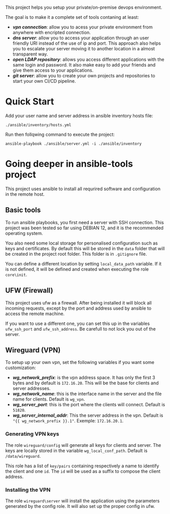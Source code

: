 
This project helps you setup your private/on-premise devops environment.

The goal is to make it a complete set of tools contaning at least:
- ***vpn connection***: allow you to acess your private environment from anywhere with encripted connection.
- ***dns server***:  allow you to access your application through an user friendly URI instead of the use of ip and port. This approach also helps you to escalate your server moving it to another location in a almost transparent way.
- ***open LDAP repository***: allows you access different applications with the same login and password. It also make easy to add your friends and give them access to your applications.
- ***git server***: allow you to create your own projects and repositories to start your own CI/CD pipeline. 

# Quick Start

Add your user name and server address in ansible inventory hosts file:
```
./ansible/inventory/hosts.yml
```

Run then follqwing command to execute the project:
```
ansible-playbook ./ansible/server.yml -i ./ansible/inventory
```

# Going deeper in ansible-tools project

This project uses ansible to install all requrired software and configuration in the remote host.

## Basic tools

To run ansible playbooks, you first need a server with SSH connection. 
This project was been tested so far using DEBIAN 12, and it is the recommended operating system.

You also need some local storage for personalised configuration such as keys and certificates. By default this will be stored in the `data` folder that will be created in the project root folder. This folder is in `.gitignore` file.

You can define a different location by setting `local_data_path` variable. If it is not defined, it will be defined and created when executing the role `core\init`.

## UFW (Firewall)

This project uses ufw as a firewall. After being installed it will block all incoming requests, except by the port and address used by ansible to access the remote machine.

If you want to use a different one, you can set this up in the variables `ufw_ssh_port` and `ufw_ssh_address`. Be carefull to not lock you out of the server.

## Wireguard (VPN)

To setup up your own vpn, set the following variables if you want some customization:
- ***wg_network_prefix***: is the vpn address space. It has only the first 3 bytes and by default is `172.16.20`. This will be the base for clients and server addresses.
- ***wg_network_name***: this is the interface name in the server and the file name for clients. Default is `wg_vpn`.
- ***wg_server_port***: this is the port where the clients will connect.  Default is `51820`.
- ***wg_server_internal_addr***: This the server address in the vpn. Default is `"{{ wg_network_prefix }}.1"`. Exemple: `172.16.20.1`.

### Generating VPN keys

The role `wireguard/config` will generate all keys for clients and server. The keys are locally stored in the variable `wg_local_conf_path`. Default is `/data/wireguard`.

This role has a list of `key/pairs` containing respectively a name to identify the client and one `id`. The `id` will be used as a suffix to compose the client address.

### Installing the VPN

The role `wireguard\server` will install the application using the parameters generated by the config role. It will also set up the proper config in ufw.
